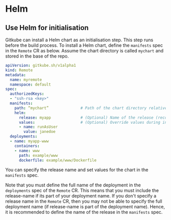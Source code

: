 # Helm

## Use Helm for initialisation

Gitkube can install a Helm chart as an initialisation step. This step runs before the build process. To install a Helm chart, define the `manifests` spec in the `Remote` CR as below. Assume the chart directory is called `mychart` and stored in the base of the repo.

```yaml
apiVersion: gitkube.sh/v1alpha1
kind: Remote
metadata:
  name: myremote
  namespace: default
spec:
  authorizedKeys:
  - "ssh-rsa <key>"
  manifests:
    path: “mychart”              # Path of the chart directory relative to the repo
    helm:
      release: myapp             # (Optional) Name of the release (recommended)
      values:                    # (Optional) Override values during install
      - name: runAsUser
        value: janedoe
  deployments:
  - name: myapp-www                            
    containers: 
    - name: www                          
      path: example/www                  
      dockerfile: example/www/Dockerfile 
```

You can specify the release name and set values for the chart in the `manifests` spec. 

Note that you must define the full name of the deployment in the `deployments` spec of the `Remote` CR. This means that you must include the release-name if its part of your deployment name. If you don't specify a release name in the `Remote` CR, then you may not be able to specify the full deployment name (if release-name is part of the deployment name). Hence, it is recommended to define the name of the release in the `manifests` spec.


